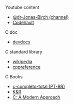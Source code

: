 Youtube content

- [@dr-Jonas-Birch (channel)](https://www.youtube.com/@dr-Jonas-Birch)
- [CodeVault](https://www.youtube.com/@CodeVault/videos)

C doc

- [devdocs](https://devdocs.io/c/)

C standard library

- [wikipedia](https://en.wikipedia.org/wiki/C_standard_library)
- [cppreference](https://en.cppreference.com/w/c/header)

C Books

- [c-completo-total (PT-BR)](https://www.inf.ufpr.br/lesoliveira/download/c-completo-total.pdf)
- [K&R](https://github.com/auspbro/ebook-c/blob/master/The.C.Programming.Language.2Nd.Ed%20Prentice.Hall.Brian.W.Kernighan.and.Dennis.M.Ritchie..pdf)
- [C: A Modern Approach](https://github.com/Embed-Threads/Learn-C/blob/main/books/c-programming-a-modern-approach-2nbsped-0393979504-9780393979503_compress.pdf)